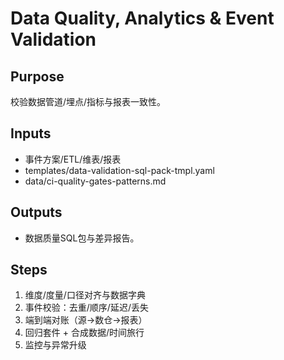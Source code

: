 # Data Quality, Analytics & Event Validation

## Purpose

校验数据管道/埋点/指标与报表一致性。

## Inputs

- 事件方案/ETL/维表/报表
- templates/data-validation-sql-pack-tmpl.yaml
- data/ci-quality-gates-patterns.md

## Outputs

- 数据质量SQL包与差异报告。

## Steps

1. 维度/度量/口径对齐与数据字典
2. 事件校验：去重/顺序/延迟/丢失
3. 端到端对账（源→数仓→报表）
4. 回归套件 + 合成数据/时间旅行
5. 监控与异常升级
